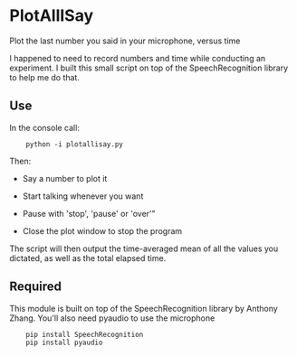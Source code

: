 # PlotAllISay

Plot the last number you said in your microphone, versus time

I happened to need to record numbers and time while conducting an experiment. 
I built this small script on top of the SpeechRecognition library to help me
do that. 

## Use

In the console call:

```
    python -i plotallisay.py
```

Then:

- Say a number to plot it

- Start talking whenever you want

- Pause with 'stop', 'pause' or 'over'"

- Close the plot window to stop the program

The script will then output the time-averaged mean of all the values you 
dictated, as well as the total elapsed time. 


## Required

This module is built on top of the SpeechRecognition library by Anthony Zhang. 
You'll also need pyaudio to use the microphone

```
    pip install SpeechRecognition
	pip install pyaudio
```


